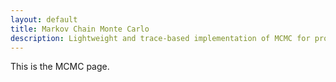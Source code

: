 ```yaml
---
layout: default
title: Markov Chain Monte Carlo
description: Lightweight and trace-based implementation of MCMC for probabilistic programming languages.
---
```


This is the MCMC page.
